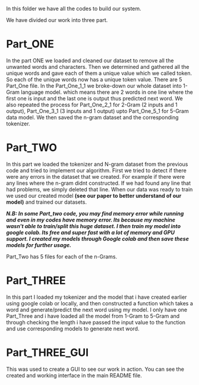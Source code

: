 In this folder we have all the codes to build our system.

We have divided our work into three part.

# Part_ONE

In the part ONE we loaded and cleaned our dataset to remove all the unwanted words and characters. Then we determined and gathered all the unique words and gave each of them a unique value which we called token. So each of the unique words now has a unique token value. 
There are 5 Part_One file. In the Part_One_1_1 we broke-down our whole dataset into 1-Gram language model. which means there are 2 words in one line where the first one is input and the last one is output thus predicted next word.
We also repeated the process for Part_One_2_1 for 2-Gram (2 inputs and 1 output), Part_One_3_1 (3 inputs and 1 output) upto Part_One_5_1 for 5-Gram data model.
We then saved the n-gram dataset and the corresponding tokenizer.

# Part_TWO

In this part we loaded the tokenizer and N-gram dataset from the previous code and tried to implement our algorithm. First we tried to detect if there were any errors in the dataset that we created. For example if there were any lines where the n-gram didnt constructed. If we had found any line that had problems, we simply deleted that line. When our data was ready to train we used our created model **(see our paper to better understand of our model)** and trained our datasets.

***N.B: In some Part_two code, you may find memory error while running and even in my codes have memory error. Its because my machine wasn't able to train/split this huge dataset. I then train my model into google colab. Its free and super fast with a lot of memory and GPU support. I created my models through Google colab and then save these models for further usage.***

Part_Two has 5 files for each of the n-Grams.

# Part_THREE

In this part I loaded my tokenizer and the model that i have created earlier using google colab or locally, and then constructed a function which takes a word and generate/predict the next word using my model.
I only have one Part_Three and i have loaded all the model from 1-Gram to 5-Gram and through checking the length i have passed the input value to the function and use corresponding models to generate next word.

# Part_THREE_GUI

This was used to create a GUI to see our work in action. You can see the created and working interface in the main README file.
